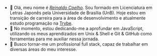 - 👋 Olá, meu nome é _[Reinaldo Coelho](https://www.linkedin.com/in/coelhoreinaldo/)_. Sou formado em Licenciatura em Letras Japonês pela Universidade de Brasília (UnB). Hoje estou em transição de carreira para a área de desenvolvimento e atualmente estudo programação na [Trybe](https://www.betrybe.com/).
- 🌱 No momento, estou dedicando-me a aprofundar em JavaScript, utilizando os meus aprendizados em Unix & Shell e Git & GitHub como ferramentas para me auxiliar nessa jornada.
- 👀 Busco tornar-me um profissional full stack, capaz de trabalhar em diversas áreas do meu interesse.

<!---
coelhoreinaldo/coelhoreinaldo is a ✨ special ✨ repository because its `README.md` (this file) appears on your GitHub profile.
You can click the Preview link to take a look at your changes.
- 💞️ I’m looking to collaborate on ...
- 📫 How to reach me ...

--->
